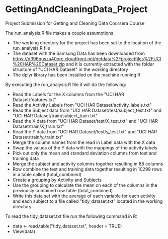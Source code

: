 # GettingAndCleaningData_Project
Project Submission for Getting and Cleaning Data Coursera Course

The run_analysis.R file makes a couple assumptions
* The working directory for the project has been set to the location of the run_analysis.R file
* The dataset with the Samsung Data has been downloaded from https://d396qusza40orc.cloudfront.net/getdata%2Fprojectfiles%2FUCI%20HAR%20Dataset.zip and it is currently extracted with the folder structure of "UCI HAR Dataset" in the working directory
* The dplyr library has been installed on the machine running R

By executing the run_analysis.R file it will do the following:
* Read the Labels for the X columns from the "UCI HAR Dataset/features.txt"
* Read the Activity Labels from "UCI HAR Dataset/activity_labels.txt"
* Read the Subject data from "UCI HAR Dataset/test/subject_test.txt" and "UCI HAR Dataset/train/subject_train.txt"
* Read the X data from "UCI HAR Dataset/test/X_test.txt" and "UCI HAR Dataset/train/X_train.txt"
* Read the Y data from "UCI HAR Dataset/test/y_test.txt" and "UCI HAR Dataset/train/y_train.txt"
* Merge the column names from the read in Label data with the X data
* Swap the values of the Y data with the mappings of the activity labels
* Pick out only the mean and standard deviation columns from test and training data
* Merge the subject and activity columns together resulting in 88 columns
* Row combine the test and training data together resulting in 10299 rows in a table called (total_combined)
* Create a grouping by Activity and Subjects
* Use the grouping to calculate the mean on each of the columns in the previously combined row table (total_combined)
* Write this data set with the average of each variable for each activity and each subject to a file called "tidy_dataset.txt" located in the working directory

To read the tidy_dataset.txt file run the following command in R:
- data <- read.table("tidy_dataset.txt", header = TRUE)
- View(data)

